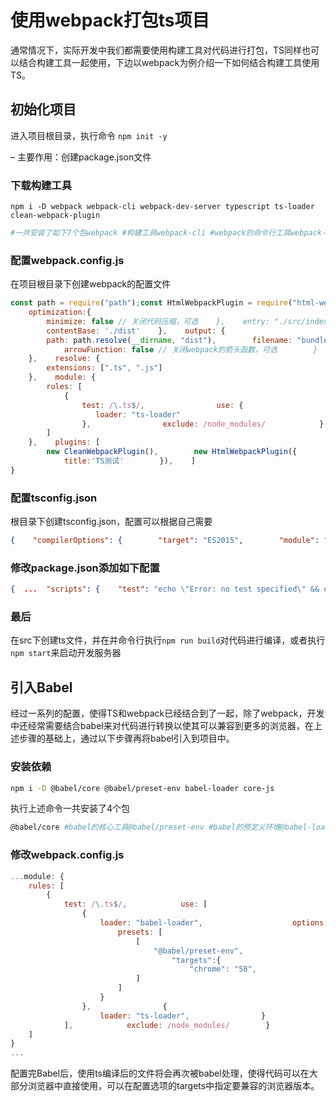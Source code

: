 # 使用webpack打包ts项目

通常情况下，实际开发中我们都需要使用构建工具对代码进行打包，TS同样也可以结合构建工具一起使用，下边以webpack为例介绍一下如何结合构建工具使用TS。

## 初始化项目

进入项目根目录，执行命令 `npm init -y`

– 主要作用：创建package.json文件

### 下载构建工具

`npm i -D webpack webpack-cli webpack-dev-server typescript ts-loader clean-webpack-plugin`

```bash
#一共安装了如下7个包webpack #构建工具webpack-cli #webpack的命令行工具webpack-dev-server #webpack的开发服务器typescript #ts编译器ts-loader #ts加载器，用于在webpack中编译ts文件html-webpack-plugin #webpack中html插件，用来自动创建html文件clean-webpack-plugin #webpack中的清除插件，每次构建都会先清除目录
```

### 配置webpack.config.js

在项目根目录下创建webpack的配置文件

```jsx
const path = require("path");const HtmlWebpackPlugin = require("html-webpack-plugin");const { CleanWebpackPlugin } = require("clean-webpack-plugin");module.exports = {
    optimization:{
        minimize: false // 关闭代码压缩，可选    },    entry: "./src/index.ts",    devtool: "inline-source-map",    devServer: {
        contentBase: './dist'    },    output: {
        path: path.resolve(__dirname, "dist"),        filename: "bundle.js",        environment: {
            arrowFunction: false // 关闭webpack的箭头函数，可选        }
    },    resolve: {
        extensions: [".ts", ".js"]
    },    module: {
        rules: [
            {
                test: /\.ts$/,                use: {
                   loader: "ts-loader"
                },                exclude: /node_modules/            }
        ]
    },    plugins: [
        new CleanWebpackPlugin(),        new HtmlWebpackPlugin({
            title:'TS测试'        }),    ]
}
```

### 配置tsconfig.json

根目录下创建tsconfig.json，配置可以根据自己需要

```json
{    "compilerOptions": {        "target": "ES2015",        "module": "ES2015",        "strict": true    }}
```

### 修改package.json添加如下配置

```json
{  ...  "scripts": {    "test": "echo \"Error: no test specified\" && exit 1",    "build": "webpack",    "start": "webpack serve --open chrome.exe"  },  ...}
```

### 最后

在src下创建ts文件，并在并命令行执行`npm run build`对代码进行编译，或者执行`npm start`来启动开发服务器

## 引入Babel

经过一系列的配置，使得TS和webpack已经结合到了一起，除了webpack，开发中还经常需要结合babel来对代码进行转换以使其可以兼容到更多的浏览器，在上述步骤的基础上，通过以下步骤再将babel引入到项目中。

### 安装依赖

```bash
npm i -D @babel/core @babel/preset-env babel-loader core-js
```

执行上述命令一共安装了4个包

```bash
@babel/core #babel的核心工具@babel/preset-env #babel的预定义环境@babel-loader #babel在webpack中的加载器core-js #用来使老版本的浏览器支持新版ES语法
```

### 修改webpack.config.js

```jsx
...module: {
    rules: [
        {
            test: /\.ts$/,            use: [
                {
                    loader: "babel-loader",                    options:{
                        presets: [
                            [
                                "@babel/preset-env",                                {
                                    "targets":{
                                        "chrome": "58",                                        "ie": "11"                                    },                                    "corejs":"3",                                    "useBuiltIns": "usage"                                }
                            ]
                        ]
                    }
                },                {
                    loader: "ts-loader",                }
            ],            exclude: /node_modules/        }
    ]
}
...
```

配置完Babel后，使用ts编译后的文件将会再次被babel处理，使得代码可以在大部分浏览器中直接使用，可以在配置选项的targets中指定要兼容的浏览器版本。